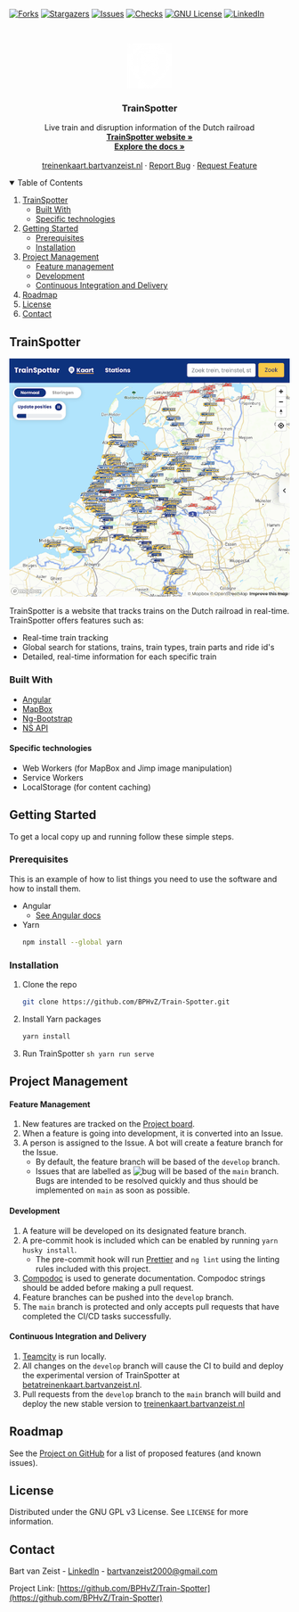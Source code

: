 <!-- PROJECT SHIELDS -->

[![Forks][forks-shield]][forks-url]
[![Stargazers][stars-shield]][stars-url]
[![Issues][issues-shield]][issues-url]
[![Checks][checks-shield]][issues-url]
[![GNU License][license-shield]][license-url]
[![LinkedIn][linkedin-shield]][linkedin-url]

<!-- PROJECT LOGO -->
<br />
<p align="center">
  <a href="https://github.com/BPHvZ/Train-Spotter">
    <img src="readme-images/logo.png" alt="Logo" width="80" height="80">
  </a>

  <h3 align="center">TrainSpotter</h3>

  <p align="center">
    Live train and disruption information of the Dutch railroad
    <br />
    <a href="https://treinenkaart.bartvanzeist.nl"><strong>TrainSpotter website »</strong></a>
    <br />
    <a href="https://bphvz.github.io/Train-Spotter/"><strong>Explore the docs »</strong></a>
    <br />
    <br />
    <a href="https://treinenkaart.bartvanzeist.nl">treinenkaart.bartvanzeist.nl</a>
    ·
    <a href="https://github.com/BPHvZ/Train-Spotter/issues">Report Bug</a>
    ·
    <a href="https://github.com/BPHvZ/Train-Spotter/issues">Request Feature</a>
  </p>
</p>

<!-- TABLE OF CONTENTS -->
<details open="open">
  <summary>Table of Contents</summary>
  <ol>
    <li>
      <a href="#trainspotter-1">TrainSpotter</a>
      <ul>
        <li><a href="#built-with">Built With</a></li>
        <li><a href="#specific-technologies">Specific technologies</a></li>
      </ul>
    </li>
    <li>
      <a href="#getting-started">Getting Started</a>
      <ul>
        <li><a href="#prerequisites">Prerequisites</a></li>
        <li><a href="#installation">Installation</a></li>
      </ul>
    </li>
    <li>
      <a href="#project-management">Project Management</a>
      <ul>
        <li><a href="#feature-management">Feature management</a></li>
        <li><a href="#development">Development</a></li>
        <li><a href="#continuous-integration-and-delivery">Continuous Integration and Delivery</a></li>
      </ul>
    </li>
    <li><a href="#roadmap">Roadmap</a></li>
    <li><a href="#license">License</a></li>
    <li><a href="#contact">Contact</a></li>
  </ol>
</details>

<!-- TrainSpotter -->

## TrainSpotter

[![TrainSpotter Screen Shot][product-screenshot]](https://example.com)

TrainSpotter is a website that tracks trains on the Dutch railroad in real-time.
TrainSpotter offers features such as:

-   Real-time train tracking
-   Global search for stations, trains, train types, train parts and ride id's
-   Detailed, real-time information for each specific train

### Built With

-   [Angular](https://angular.io/)
-   [MapBox](https://www.mapbox.com/)
-   [Ng-Bootstrap](https://ng-bootstrap.github.io/#/home)
-   [NS API](https://apiportal.ns.nl/)

#### Specific technologies

-   Web Workers (for MapBox and Jimp image manipulation)
-   Service Workers
-   LocalStorage (for content caching)

<!-- GETTING STARTED -->

## Getting Started

To get a local copy up and running follow these simple steps.

### Prerequisites

This is an example of how to list things you need to use the software and how to install them.

-   Angular
    -   [See Angular docs](https://angular.io/guide/setup-local)
-   Yarn
    ```sh
    npm install --global yarn
    ```

### Installation

1. Clone the repo
    ```sh
    git clone https://github.com/BPHvZ/Train-Spotter.git
    ```
2. Install Yarn packages
    ```sh
    yarn install
    ```
3. Run TrainSpotter
`sh yarn run serve `
 <!-- Project Management -->

## Project Management

#### Feature Management

1. New features are tracked on the [Project board][project-board].
2. When a feature is going into development, it is converted into an Issue.
3. A person is assigned to the Issue. A bot will create a feature branch for the Issue.
    - By default, the feature branch will be based of the `develop` branch.
    - Issues that are labelled as ![bug](https://img.shields.io/github/BPHvZ/Train-Spotter/labels/bug) will be based of the `main` branch.  
      Bugs are intended to be resolved quickly and thus should be implemented on `main` as soon as possible.

#### Development

1. A feature will be developed on its designated feature branch.
2. A pre-commit hook is included which can be enabled by running `yarn husky install`.
    - The pre-commit hook will run [Prettier](https://prettier.io/) and `ng lint` using the linting rules included with this project.
3. [Compodoc](https://compodoc.app/) is used to generate documentation. Compodoc strings should be added before making a pull request.
4. Feature branches can be pushed into the `develop` branch.
5. The `main` branch is protected and only accepts pull requests that have completed the CI/CD tasks successfully.

#### Continuous Integration and Delivery

1. [Teamcity](https://www.jetbrains.com/teamcity/) is run locally.
2. All changes on the `develop` branch will cause the CI to build and deploy the experimental version of TrainSpotter at [betatreinenkaart.bartvanzeist.nl](https://betatreinenkaart.bartvanzeist.nl).
3. Pull requests from the `develop` branch to the `main` branch will build and deploy the new stable version to [treinenkaart.bartvanzeist.nl](https://treinenkaart.bartvanzeist.nl)

<!-- ROADMAP -->

## Roadmap

See the [Project on GitHub][project-board] for a list of proposed features (and known issues).

<!-- LICENSE -->

## License

Distributed under the GNU GPL v3 License. See `LICENSE` for more information.

<!-- CONTACT -->

## Contact

Bart van Zeist - [LinkedIn][linkedin-url] - bartvanzeist2000@gmail.com

Project Link: [https://github.com/BPHvZ/Train-Spotter](https://github.com/BPHvZ/Train-Spotter)

<!-- MARKDOWN LINKS & IMAGES -->
<!-- https://www.markdownguide.org/basic-syntax/#reference-style-links -->

[forks-shield]: https://img.shields.io/github/forks/BPHvZ/Train-Spotter.svg?style=for-the-badge
[forks-url]: https://github.com/BPHvZ/Train-Spotter/network/members
[stars-shield]: https://img.shields.io/github/stars/BPHvZ/Train-Spotter.svg?style=for-the-badge
[stars-url]: https://github.com/BPHvZ/Train-Spotter/stargazers
[issues-shield]: https://img.shields.io/github/issues/BPHvZ/Train-Spotter.svg?style=for-the-badge
[issues-url]: https://github.com/BPHvZ/Train-Spotter/issues
[checks-shield]: https://img.shields.io/github/checks-status/BPHvZ/Train-Spotter/main.svg?style=for-the-badge
[license-shield]: https://img.shields.io/badge/License-GPL%20v3-blue.svg?style=for-the-badge
[license-url]: https://github.com/BPHvZ/Train-Spotter/blob/main/LICENSE
[linkedin-shield]: https://img.shields.io/badge/-LinkedIn-black.svg?style=for-the-badge&logo=linkedin&colorB=555
[linkedin-url]: https://linkedin.com/in/bart-van-zeist-543442193
[product-screenshot]: readme-images/trainspotter.png
[project-board]: https://github.com/BPHvZ/Train-Spotter/projects/1
